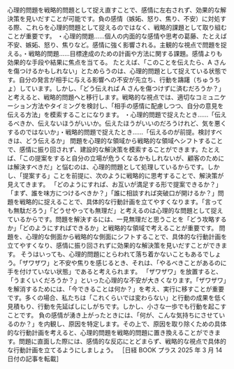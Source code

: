 ###

心理的問題を戦略的問題として捉え直すことで、感情に左右されず、効果的な解決策を見いだすことが可能です。負の感情（嫉妬、怒り、焦り、不安）に対処する際、これらを心理的問題として捉えるのではなく、戦略的課題として取り組むことが重要です。
・心理的問題……個人の内面的な感情や思考の葛藤、たとえば不安、嫉妬、怒り、焦りなど。感情に強く影響される。主観的な視点で問題を捉える。・戦略的問題……目標達成のための計画や方法に関する課題。感情よりも効果的な手段や結果に焦点を当てる。
たとえば、「このことを伝えたら、A さんを傷つけるかもしれない」とためらうのは、心理的問題として捉えている状態です。自分の発言が相手に与える影響への不安が先立ち、行動を躊躇（ちゅうちょ）しています。しかし、「どう伝えれば A さんを傷つけずに済むだろうか？」と考えると、戦略的問題へと移行します。戦略的な視点では、適切なコミュニケーション方法やタイミングを検討し、「相手の感情に配慮しつつ、自分の意見を伝える方法」を模索することになります。
・心理的問題で捉えたとき……「伝えるべきか、伝えないほうがいいか。伝えたほうがいいのだろうけれど、気を悪くするのではないか」・戦略的問題で捉えたとき……「伝えるのが前提。検討すべきは、どう伝えるか」
問題を心理的な領域から戦略的な領域へシフトすることで、感情に振り回されず、建設的な解決策を模索することができます。たとえば、「この提案をすると自分の立場が危うくなるかもしれないが、顧客のためには解決すべきだ」と悩むのは、心理的問題として処理しているからです。しかし、「提案する」ことを前提に、次のように戦略的に思考することで、解決策が見えてきます。
「どのようにすれば、お互いが満足する形で提案できるか？」「まず、誰を味方につけるべきか？」「誰に相談すれば突破口が開けるか？」問題を戦略的に捉えることで、具体的な行動計画を立てやすくなります。「言っても無駄だろう」「どうせやっても無理だ」と考えるのは心理的な問題として捉えているからです。問題を解決するには、一見無理だと思うことを「どう攻略するか」「どのようにすればできるか」と戦略的な領域で考えることが重要です。
問題を、心理的な側面から戦略的な側面にシフトすることで、具体的な行動計画を立てやすくなり、感情に振り回されずに効果的な解決策を見いだすことができます。
そうはいっても、心理的問題にとらわれて落ち着かないこともあるでしょう。「ザワザワ」と不安や焦りを感じるとき、それは、「やるべきことがあるのに手を付けていない状態」であると考えられます。
「ザワザワ」を放置すると、「うまくいくだろうか？」といった心理的な不安が大きくなります。「ザワザワ」を解消するためには、「今できることは何か？」を考え、実行に移すことが重要です。多くの場合、私たちは「これくらいでは変わらない」と行動の成果を低く見積もり、行動を先延ばしにしがちです。しかし、小さな一歩でも行動を起こすことです。
負の感情が湧き上がったときには、「何が、こんな気持ちにさせているのか？」を内観し、原因を特定します。その上で、原因を取り除くための具体的な行動計画を考えると、心理的問題を戦略的問題に置き換えることができます。問題に直面した際には、感情的な反応にとどまらず、戦略的な視点で具体的な行動計画を立てるようにしましょう。
［日経 BOOK プラス 2025 年 3 月 14 日付の記事を転載］
